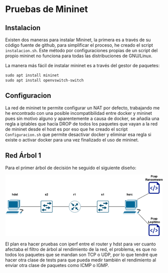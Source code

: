 # Pruebas de Mininet

## Instalacion
Existen dos maneras para instalar Mininet, la primera es a través de su código fuente de github, para simplificar el proceso, he creado el script `instalacion.sh`. Este método por configuraciones propias de un script del propio mininet no funciona para todas las distribuciones de GNU/Linux.

La manera más fácil de instalar mininet es a través del gestor de paquetes:

```
sudo apt install mininet
sudo apt install openvswitch-switch
```

## Configuracion
La red de mininet te permite configurar un NAT por defecto, trabajando me he encontrado con una posible incompatibilidad entre docker y mininet pues sin motivo alguno y aparentemente a causa de docker, se añadía una regla a iptables que hacía DROP de todos los paquetes que vayan a la red de mininet desde el host es por eso que he creado el script `Configuracion.sh` que permite desactivar docker y eliminar esa regla si existe o activar docker para una vez finalizado el uso de mininet.

## Red Árbol 1
Para el primer árbol de decisión he seguido el siguiente diseño:

![Si no carga ver la imagen llamada ./diagramas/DiagramaRedArbol1.png del repositorio](./diagramas/DiagramaRedArbol1.png)

El plan era hacer pruebas con iperf entre el router y hdst para ver cuanto afectaba el filtro de árbol al rendimiento de la red, el problema, es que no todos los paquetes que se mandan son TCP o UDP, por lo que tendré que hacer otra clase de tests para que pueda medir también el rendimiento al enviar otra clase de paquetes como ICMP o IGMP.
